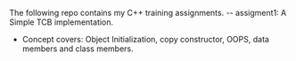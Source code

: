 The following repo contains my C++ training assignments.
-- assigment1: A Simple TCB implementation.
  - Concept covers: Object Initialization, copy constructor, OOPS, data members and class members.